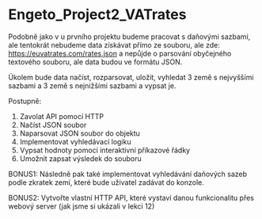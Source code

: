 # Engeto_Project2_VATrates
Podobně jako v u prvního projektu budeme pracovat s daňovými sazbami, ale tentokrát nebudeme data získávat přímo ze souboru, ale zde: https://euvatrates.com/rates.json a nepůjde o parsování obyčejného textového souboru, ale data budou ve formátu JSON.

Úkolem bude data načíst, rozparsovat, uložit, vyhledat 3 země s nejvyššími sazbami a 3 země s nejnižšími sazbami a vypsat je.

Postupně:
1. Zavolat API pomocí HTTP
2. Načíst JSON soubor
3. Naparsovat JSON soubor do objektu
4. Implementovat vyhledávací logiku
5. Vypsat hodnoty pomocí interaktivní příkazové řádky
6. Umožnit zapsat výsledek do souboru

BONUS1: Následně pak také implementovat vyhledávání daňových sazeb podle zkratek zemí, které bude uživatel zadávat do konzole.

BONUS2: Vytvořte vlastní HTTP API, které vystaví danou funkcionalitu přes webový server (jak jsme si ukázali v lekci 12)
